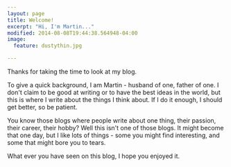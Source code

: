 ```yaml
---
layout: page
title: Welcome!
excerpt: "Hi, I'm Martin..."
modified: 2014-08-08T19:44:38.564948-04:00
image:
  feature: dustythin.jpg

---
```


Thanks for taking the time to look at my blog.

To give a quick background, I am Martin - husband of one, father of one. I don't claim to be good at writing or to have the best ideas in the world, but this is where I write about the things I think about. If I do it enough, I should get better, so be patient.

You know those blogs where people write about one thing, their passion, their career, their hobby? Well this isn't one of those blogs. It might become that one day, but I like lots of things - some you might find interesting, and some that might bore you to tears.

What ever you have seen on this blog, I hope you enjoyed it.
